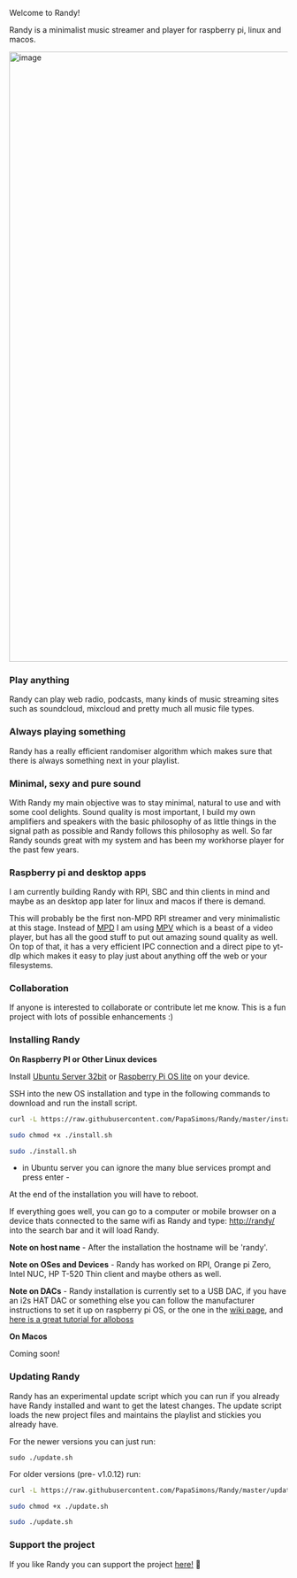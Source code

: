 Welcome to Randy!

Randy is a minimalist music streamer and player for raspberry pi, linux and macos.


<img width="1103" alt="image" src="https://user-images.githubusercontent.com/344467/236752516-34a21b4c-8e5e-47d3-b883-3935d08ccf0f.png">


### Play anything

Randy can play web radio, podcasts, many kinds of music streaming sites such as soundcloud, mixcloud and pretty much all music file types.

### Always playing something

Randy has a really efficient randomiser algorithm which makes sure that there is always something next in your playlist.

### Minimal, sexy and pure sound

With Randy my main objective was to stay minimal, natural to use and with some cool delights. 
Sound quality is most important, I build my own amplifiers and speakers with the basic philosophy of as little things in the signal path as possible and Randy follows this philosophy as well. So far Randy sounds great with my system and has been my workhorse player for the past few years.

### Raspberry pi and desktop apps

I am currently building Randy with RPI, SBC and thin clients in mind and maybe as an desktop app later for linux and macos if there is demand.

This will probably be the first non-MPD RPI streamer and very minimalistic at this stage.
Instead of [MPD](https://www.musicpd.org/) I am using [MPV](https://mpv.io/) which is a beast of a video player, but has all the good stuff to put out amazing sound quality as well. On top of that, it has a very efficient IPC connection and a direct pipe to yt-dlp which makes it easy to play just about anything off the web or your filesystems.

### Collaboration

If anyone is interested to collaborate or contribute let me know. 
This is a fun project with lots of possible enhancements :)

### Installing Randy

**On Raspberry PI or Other Linux devices**

Install [Ubuntu Server 32bit](https://ubuntu.com/download/server) or [Raspberry Pi OS lite](https://github.com/PapaSimons/Randy/wiki#raspberry-pi-os-lite-installation) on your device.

SSH into the new OS installation and type in the following commands to download and run the install script.

```sh
curl -L https://raw.githubusercontent.com/PapaSimons/Randy/master/install.sh -o install.sh

sudo chmod +x ./install.sh

sudo ./install.sh
```

- in Ubuntu server you can ignore the many blue services prompt and press enter -

At the end of the installation you will have to reboot.

If everything goes well, you can go to a computer or mobile browser on a device thats connected to the same wifi as Randy and type: [http://randy/](http://randy/) into the search bar and it will load Randy.

**Note on host name** - After the installation the hostname will be 'randy'.

**Note on OSes and Devices** - Randy has worked on RPI, Orange pi Zero, Intel NUC, HP T-520 Thin client and maybe others as well.

**Note on DACs** - Randy installation is currently set to a USB DAC, if you have an i2s HAT DAC or something else you can follow the manufacturer instructions to set it up on raspberry pi OS, or the one in the [wiki page](https://github.com/PapaSimons/Randy/wiki#i2s-dacs), and [here is a great tutorial for alloboss](https://howtohifi.com/how-to-set-up-allo-boss-dac-hat-headless-raspberry-pi/)

**On Macos**

Coming soon!

### Updating Randy

Randy has an experimental update script which you can run if you already have Randy installed and want to get the latest changes. 
The update script loads the new project files and maintains the playlist and stickies you already have.

For the newer versions you can just run:

```
sudo ./update.sh
```

For older versions (pre- v1.0.12) run:

```sh
curl -L https://raw.githubusercontent.com/PapaSimons/Randy/master/update.sh -o update.sh

sudo chmod +x ./update.sh

sudo ./update.sh
```

### Support the project

If you like Randy you can support the project [here!](https://www.buymeacoffee.com/randyplayer) 🫰
